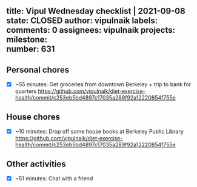 title:	Vipul Wednesday checklist | 2021-09-08
state:	CLOSED
author:	vipulnaik
labels:	
comments:	0
assignees:	vipulnaik
projects:	
milestone:	
number:	631
--
## Personal chores

- [x] ~55 minutes: Get groceries from downtown Berkeley + trip to bank for quarters https://github.com/vipulnaik/diet-exercise-health/commit/c253eb5bd4897c17035a289f92a12220854f755e

## House chores

- [x] ~10 minutes: Drop off some house books at Berkeley Public Library https://github.com/vipulnaik/diet-exercise-health/commit/c253eb5bd4897c17035a289f92a12220854f755e

## Other activities

- [x] ~51 minutes: Chat with a friend
